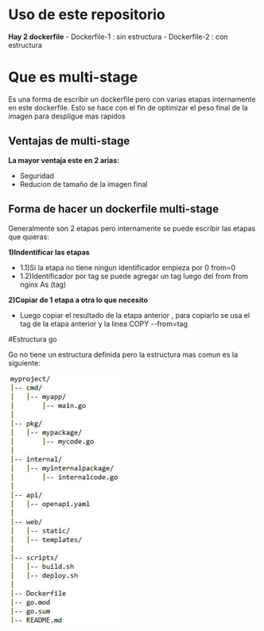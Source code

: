 # Uso de este repositorio

**Hay 2 dockerfile**
    - Dockerfile-1 : sin estructura
    - Dockerfile-2 : con estructura


# Que es multi-stage

Es una forma de escribir un dockerfile pero con varias etapas internamente en este dockerfile. Esto se hace con el fin de optimizar el peso final de la imagen para despligue mas rapidos 

## Ventajas de multi-stage

**La mayor ventaja este en 2 arias:**
  - Seguridad   
  - Reducion de tamaño de la imagen final 

## Forma de hacer un dockerfile multi-stage

Generalmente son 2 etapas pero internamente se puede escribir las etapas que quieras:

**1)Indentificar las etapas**
  - 1.1)Si la etapa no tiene ningun identificador empieza por 0 
from=0
  - 1.2)Identificador por tag se puede agregar un tag luego del from 
from nginx As (tag)

**2)Copiar de 1 etapa a otra lo que necesito**
  - Luego copiar el resultado de la etapa anterior , para copiarlo se usa el tag de la etapa anterior y la linea
COPY --from=tag 


#Estructura go

Go no tiene un estructura definida pero la estructura mas comun es la siguiente:

![Diagrama](https://github.com/Andherson333333/Docker/blob/main/go-app/go.JPG)

